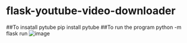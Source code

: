# flask-youtube-video-downloader
##To insatall pytube
pip install pytube
##To run the program
python -m flask run
![image](https://user-images.githubusercontent.com/73519895/181492148-e7da6d0f-6e74-49a3-8c06-f3659fce48ef.png)
